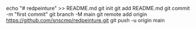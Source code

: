 echo "# redpeinture" >> README.md
git init
git add README.md
git commit -m "first commit"
git branch -M main
git remote add origin https://github.com/snscmp/redpeinture.git
git push -u origin main
